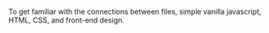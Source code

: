 To get familiar with the connections between files, simple vanilla javascript, HTML, CSS, and front-end design.
